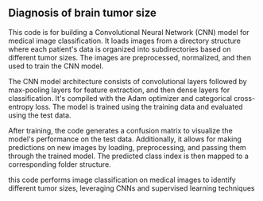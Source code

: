 ## Diagnosis of brain tumor size


This code is for building a Convolutional Neural Network (CNN) model for medical image classification. It loads images from a directory structure where each patient's data is organized into subdirectories based on different tumor sizes. The images are preprocessed, normalized, and then used to train the CNN model.

The CNN model architecture consists of convolutional layers followed by max-pooling layers for feature extraction, and then dense layers for classification. It's compiled with the Adam optimizer and categorical cross-entropy loss. The model is trained using the training data and evaluated using the test data. 

After training, the code generates a confusion matrix to visualize the model's performance on the test data. Additionally, it allows for making predictions on new images by loading, preprocessing, and passing them through the trained model. The predicted class index is then mapped to a corresponding folder structure.

this code performs image classification on medical images to identify different tumor sizes, leveraging CNNs and supervised learning techniques
